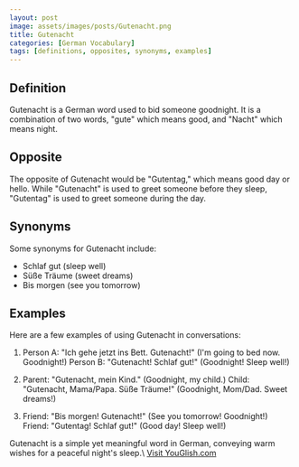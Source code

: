 ```yaml
---
layout: post
image: assets/images/posts/Gutenacht.png
title: Gutenacht
categories: [German Vocabulary]
tags: [definitions, opposites, synonyms, examples]
---
```


## Definition
Gutenacht is a German word used to bid someone goodnight. It is a combination of two words, "gute" which means good, and "Nacht" which means night. 

## Opposite
The opposite of Gutenacht would be "Gutentag," which means good day or hello. While "Gutenacht" is used to greet someone before they sleep, "Gutentag" is used to greet someone during the day.

## Synonyms
Some synonyms for Gutenacht include:
- Schlaf gut (sleep well)
- Süße Träume (sweet dreams)
- Bis morgen (see you tomorrow)

## Examples
Here are a few examples of using Gutenacht in conversations:

1. Person A: "Ich gehe jetzt ins Bett. Gutenacht!" (I'm going to bed now. Goodnight!)
   Person B: "Gutenacht! Schlaf gut!" (Goodnight! Sleep well!)

2. Parent: "Gutenacht, mein Kind." (Goodnight, my child.)
   Child: "Gutenacht, Mama/Papa. Süße Träume!" (Goodnight, Mom/Dad. Sweet dreams!)

3. Friend: "Bis morgen! Gutenacht!" (See you tomorrow! Goodnight!)
   Friend: "Gutentag! Schlaf gut!" (Good day! Sleep well!)

Gutenacht is a simple yet meaningful word in German, conveying warm wishes for a peaceful night's sleep.\ <a id="yg-widget-0" class="youglish-widget" data-query="Gutenacht" data-lang="german" data-components="8412" data-auto-start="0" data-bkg-color="theme_light" data-title="How%20to%20pronounce%20Gutenacht%20in%20German"  rel="nofollow" href="https://youglish.com">Visit YouGlish.com</a><script async src="https://youglish.com/public/emb/widget.js" charset="utf-8"></script>